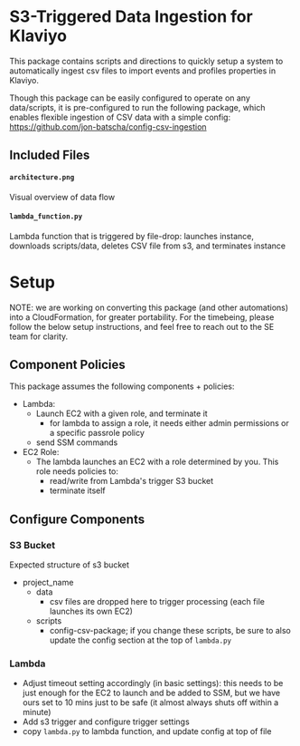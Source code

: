 # S3-Triggered Data Ingestion for Klaviyo

This package contains scripts and directions to quickly setup a system to automatically ingest csv files to import events and profiles properties in Klaviyo.

Though this package can be easily configured to operate on any data/scripts, it is pre-configured to run the following package, which enables flexible ingestion of CSV data with a simple config: https://github.com/jon-batscha/config-csv-ingestion

## Included Files

#### `architecture.png`

Visual overview of data flow

#### `lambda_function.py`

Lambda function that is triggered by file-drop: launches instance, downloads scripts/data, deletes CSV file from s3, and terminates instance

# Setup

NOTE: we are working on converting this package (and other automations) into a CloudFormation, for greater portability. For the timebeing, please follow the below setup instructions, and feel free to reach out to the SE team for clarity.

## Component Policies

This package assumes the following components + policies:

- Lambda:
	- Launch EC2 with a given role, and terminate it
		- for lambda to assign a role, it needs either admin permissions or a specific passrole policy
	- send SSM commands
- EC2 Role:
	- The lambda launches an EC2 with a role determined by you. This role needs policies to:
		- read/write from Lambda's trigger S3 bucket
		- terminate itself

## Configure Components

### S3 Bucket

Expected structure of s3 bucket

- project_name
	- data
		- csv files are dropped here to trigger processing (each file launches its own EC2)
	- scripts
		- config-csv-package; if you change these scripts, be sure to also update the config section at the top of `lambda.py`

### Lambda

- Adjust timeout setting accordingly (in basic settings): this needs to be just enough for the EC2 to launch and be added to SSM, but we have ours set to 10 mins just to be safe (it almost always shuts off within a minute)
- Add s3 trigger and configure trigger settings
- copy `lambda.py` to lambda function, and update config at top of file



